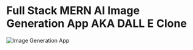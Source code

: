 # Full Stack MERN AI Image Generation App AKA DALL E Clone
![Image Generation App](https://ibb.co/whPrFDK)